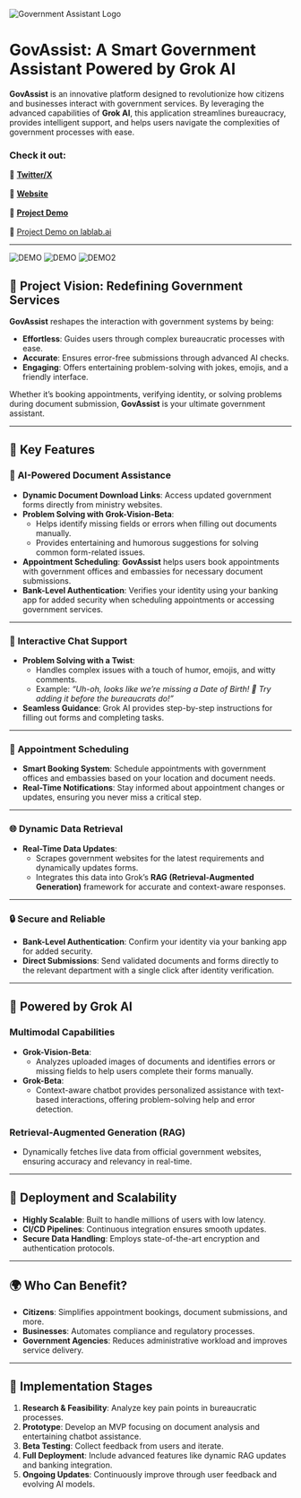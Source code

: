 ![Government Assistant Logo](https://github.com/nesistor/GovAssist/blob/main/GovAssist.png)

# GovAssist: A Smart Government Assistant Powered by Grok AI

**GovAssist** is an innovative platform designed to revolutionize how citizens and businesses
interact with government services. By leveraging the advanced capabilities of **Grok AI**, this
application streamlines bureaucracy, provides intelligent support, and helps users navigate the
complexities of government processes with ease.

### **Check it out:**

🔗 **[Twitter/X](https://x.com/gov_assist)** <br>  
🔗 **[Website](https://govassist.online)**<br>  
🔗 **[Project Demo](https://flutter-web-app-183025368636.us-central1.run.app/)** <br>  
🔗 [Project Demo on lablab.ai](https://lablab.ai/event/doge-ai-hackathon/hacktivate/govgiggler-a-smart-government-assistant)



---


![DEMO](https://github.com/nesistor/GovGiggler/blob/main/xai9.png)
![DEMO](https://github.com/nesistor/GovGiggler/blob/main/xai7.png)
![DEMO2](https://github.com/nesistor/GovGiggler/blob/main/xai8.png)

## 🚀 Project Vision: Redefining Government Services

**GovAssist** reshapes the interaction with government systems by being:

- **Effortless**: Guides users through complex bureaucratic processes with ease.
- **Accurate**: Ensures error-free submissions through advanced AI checks.
- **Engaging**: Offers entertaining problem-solving with jokes, emojis, and a friendly interface.

Whether it’s booking appointments, verifying identity, or solving problems during document
submission, **GovAssist** is your ultimate government assistant.

---

## 🌟 Key Features

### 📝 **AI-Powered Document Assistance**

- **Dynamic Document Download Links**: Access updated government forms directly from ministry
  websites.
- **Problem Solving with Grok-Vision-Beta**:
    - Helps identify missing fields or errors when filling out documents manually.
    - Provides entertaining and humorous suggestions for solving common form-related issues.
- **Appointment Scheduling**: **GovAssist** helps users book appointments with government offices
  and embassies for necessary document submissions.
- **Bank-Level Authentication**: Verifies your identity using your banking app for added security
  when scheduling appointments or accessing government services.

---

### 🤖 **Interactive Chat Support**

- **Problem Solving with a Twist**:
    - Handles complex issues with a touch of humor, emojis, and witty comments.
    - Example: *“Uh-oh, looks like we’re missing a Date of Birth! 🍼 Try adding it before the
      bureaucrats do!”*
- **Seamless Guidance**: Grok AI provides step-by-step instructions for filling out forms and
  completing tasks.

---

### 📅 **Appointment Scheduling**

- **Smart Booking System**: Schedule appointments with government offices and embassies based on
  your location and document needs.
- **Real-Time Notifications**: Stay informed about appointment changes or updates, ensuring you
  never miss a critical step.

---

### 🌐 **Dynamic Data Retrieval**

- **Real-Time Data Updates**:
    - Scrapes government websites for the latest requirements and dynamically updates forms.
    - Integrates this data into Grok’s **RAG (Retrieval-Augmented Generation)** framework for
      accurate and context-aware responses.

---

### 🔒 **Secure and Reliable**

- **Bank-Level Authentication**: Confirm your identity via your banking app for added security.
- **Direct Submissions**: Send validated documents and forms directly to the relevant department
  with a single click after identity verification.

---

## 🧠 Powered by Grok AI

### Multimodal Capabilities

- **Grok-Vision-Beta**:
    - Analyzes uploaded images of documents and identifies errors or missing fields to help users
      complete their forms manually.
- **Grok-Beta**:
    - Context-aware chatbot provides personalized assistance with text-based interactions, offering
      problem-solving help and error detection.

### Retrieval-Augmented Generation (RAG)

- Dynamically fetches live data from official government websites, ensuring accuracy and relevancy
  in real-time.

---

## 📌 Deployment and Scalability

- **Highly Scalable**: Built to handle millions of users with low latency.
- **CI/CD Pipelines**: Continuous integration ensures smooth updates.
- **Secure Data Handling**: Employs state-of-the-art encryption and authentication protocols.

---

## 🌍 Who Can Benefit?

- **Citizens**: Simplifies appointment bookings, document submissions, and more.
- **Businesses**: Automates compliance and regulatory processes.
- **Government Agencies**: Reduces administrative workload and improves service delivery.

---

## 📅 Implementation Stages

1. **Research & Feasibility**: Analyze key pain points in bureaucratic processes.
2. **Prototype**: Develop an MVP focusing on document analysis and entertaining chatbot assistance.
3. **Beta Testing**: Collect feedback from users and iterate.
4. **Full Deployment**: Include advanced features like dynamic RAG updates and banking integration.
5. **Ongoing Updates**: Continuously improve through user feedback and evolving AI models.

